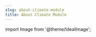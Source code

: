 ```yaml
---
slug: about-climate-module
title: About Climate Module
---
```

import Image from '@theme/IdealImage';

